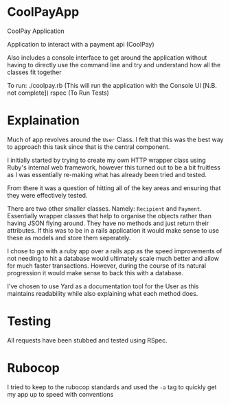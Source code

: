 # CoolPayApp
CoolPay Application

Application to interact with a payment api (CoolPay)

Also includes a console interface to get around the application without having to directly use the command line 
and try and understand how all the classes fit together

To run:
  ./coolpay.rb (This will run the application with the Console UI [N.B. not complete])
  rspec (To Run Tests)

# Explaination
Much of app revolves around the `User` Class. I felt that this was the best way to approach this task since that is the central
component.

I initially started by trying to create my own HTTP wrapper class using Ruby's internal web framework, however this turned out to be
a bit fruitless as I was essentially re-making what has already been tried and tested.

From there it was a question of hitting all of the key areas and ensuring that they were effectively tested.

There are two other smaller classes. Namely: `Recipient` and `Payment`. Essentially wrapper classes that help to organise
the objects rather than having JSON flying around. They have no methods and just return their attributes. If this was to be in a
rails application it would make sense to use these as models and store them seperately.

I chose to go with a ruby app over a rails app as the speed improvements of not needing to hit a database would ultimately scale
much better and allow for much faster transactions. However, during the course of its natural progression it would make sense to back
this with a database.

I've chosen to use Yard as a documentation tool for the User as this maintains readability while also explaining what each method does.

# Testing
All requests have been stubbed and tested using RSpec.

# Rubocop
I tried to keep to the rubocop standards and used the `-a` tag to quickly get my app up to speed with conventions

